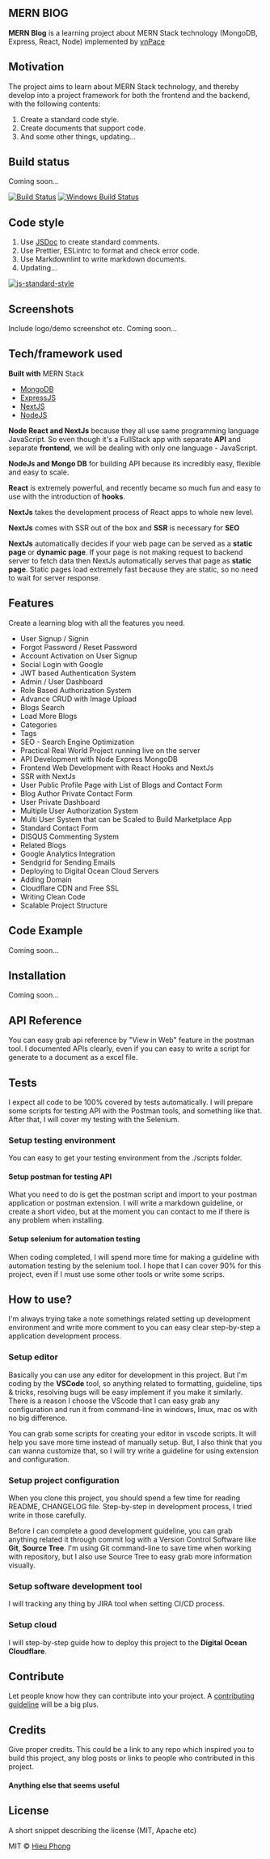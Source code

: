 ## MERN BlOG

**MERN Blog** is a learning project about MERN Stack technology (MongoDB, Express, React, Node) implemented by [vnPace](https://vnpace.dev)

## Motivation

The project aims to learn about MERN Stack technology, and thereby develop into a project framework for both the frontend and the backend, with the following contents:

1. Create a standard code style.
2. Create documents that support code.
3. And some other things, updating...

## Build status

Coming soon...

[![Build Status](https://travis-ci.org/akashnimare/foco.svg?branch=master)](https://travis-ci.org/akashnimare/foco)
[![Windows Build Status](https://ci.appveyor.com/api/projects/status/github/akashnimare/foco?branch=master&svg=true)](https://ci.appveyor.com/project/akashnimare/foco/branch/master)

## Code style

1. Use [JSDoc](https://jsdoc.app/) to create standard comments.
2. Use Prettier, ESLintrc to format and check error code.
3. Use Markdownlint to write markdown documents.
4. Updating...

[![js-standard-style](https://img.shields.io/badge/code%20style-standard-brightgreen.svg?style=flat)](https://github.com/feross/standard)

## Screenshots

Include logo/demo screenshot etc.
Coming soon...

## Tech/framework used

<b>Built with</b>
MERN Stack

- [MongoDB](https://www.mongodb.com/)
- [ExpressJS](https://expressjs.com/)
- [NextJS](https://nextjs.org/)
- [NodeJS](https://nodejs.org/)

**Node React and NextJs** because they all use same programming language JavaScript. So even though it's a FullStack app with separate **API** and separate **frontend**, we will be dealing with only one language - JavaScript.

**NodeJs and Mongo DB** for building API because its incredibly easy, flexible and easy to scale.

**React** is extremely powerful, and recently became so much fun and easy to use with the introduction of **hooks**.

**NextJs** takes the development process of React apps to whole new level.

**NextJs** comes with SSR out of the box and **SSR** is necessary for **SEO**

**NextJs** automatically decides if your web page can be served as a **static page** or **dynamic page**. If your page is not making request to backend server to fetch data then NextJs automatically serves that page as **static page**. Static pages load extremely fast because they are static, so no need to wait for server response.

## Features

Create a learning blog with all the features you need.

- User Signup / Signin
- Forgot Password / Reset Password
- Account Activation on User Signup
- Social Login with Google
- JWT based Authentication System
- Admin / User Dashboard
- Role Based Authorization System
- Advance CRUD with Image Upload
- Blogs Search
- Load More Blogs
- Categories
- Tags
- SEO - Search Engine Optimization
- Practical Real World Project running live on the server
- API Development with Node Express MongoDB
- Frontend Web Development with React Hooks and NextJs
- SSR with NextJs
- User Public Profile Page with List of Blogs and Contact Form
- Blog Author Private Contact Form
- User Private Dashboard
- Multiple User Authorization System
- Multi User System that can be Scaled to Build Marketplace App
- Standard Contact Form
- DISQUS Commenting System
- Related Blogs
- Google Analytics Integration
- Sendgrid for Sending Emails
- Deploying to Digital Ocean Cloud Servers
- Adding Domain
- Cloudflare CDN and Free SSL
- Writing Clean Code
- Scalable Project Structure

## Code Example

Coming soon...

## Installation

Coming soon...

## API Reference

You can easy grab api reference by "View in Web" feature in the postman tool. I documented APIs clearly, even if you can easy to write a script for generate to a document as a excel file.

## Tests

I expect all code to be 100% covered by tests automatically. I will prepare some scripts for testing API with the Postman tools, and something like that. After that, I will cover my testing with the Selenium.

### Setup testing environment

You can easy to get your testing environment from the ./scripts folder.

#### Setup postman for testing API

What you need to do is get the postman script and import to your postman application or postman extension. I will write a markdown guideline, or create a short video, but at the moment you can contact to me if there is any problem when installing.

#### Setup selenium for automation testing

When coding completed, I will spend more time for making a guideline with automation testing by the selenium tool. I hope that I can cover 90% for this project, even if I must use some other tools or write some scrips.

## How to use?

I'm always trying take a note somethings related setting up development environment and write more comment to you can easy clear step-by-step a application development process.

### Setup editor

Basically you can use any editor for development in this project. But I'm coding by the **VSCode** tool, so anything related to formatting, guideline, tips & tricks, resolving bugs will be easy implement if you make it similarly. There is a reason I choose the VScode that I can easy grab any configuration and run it from command-line in windows, linux, mac os with no big difference.

You can grab some scripts for creating your editor in vscode scripts. It will help you save more time instead of manually setup. But, I also think that you can wanna customize that, so I will try write a guideline for using extension and configuration.

### Setup project configuration

When you clone this project, you should spend a few time for reading README, CHANGELOG file. Step-by-step in development process, I tried write in those carefully.

Before I can complete a good development guideline, you can grab anything related it through commit log with a Version Control Software like **Git**, **Source Tree**. I'm using Git command-line to save time when working with repository, but I also use Source Tree to easy grab more information visually.

### Setup software development tool

I will tracking any thing by JIRA tool when setting CI/CD process.

### Setup cloud

I will step-by-step guide how to deploy this project to the **Digital Ocean Cloudflare**.

## Contribute

Let people know how they can contribute into your project. A [contributing guideline](https://github.com/zulip/zulip-electron/blob/master/CONTRIBUTING.md) will be a big plus.

## Credits

Give proper credits. This could be a link to any repo which inspired you to build this project, any blog posts or links to people who contributed in this project.

#### Anything else that seems useful

## License

A short snippet describing the license (MIT, Apache etc)

MIT © [Hieu Phong]()
